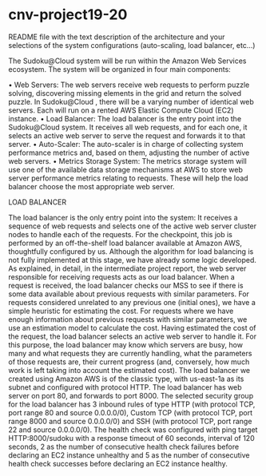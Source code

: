 # cnv-project19-20
README file with the text description of the architecture and your selections of the system configurations (auto-scaling, load balancer, etc...)

The Sudoku@Cloud system will be run within the Amazon Web Services ecosystem. The system will be organized in four main components:

• Web Servers: The web servers receive web requests to perform puzzle solving, discovering missing
elements in the grid and return the solved puzzle. In Sudoku@Cloud , there will be a varying number
of identical web servers. Each will run on a rented AWS Elastic Compute Cloud (EC2) instance.
• Load Balancer: The load balancer is the entry point into the Sudoku@Cloud system. It receives
all web requests, and for each one, it selects an active web server to serve the request and forwards
it to that server.
• Auto-Scaler: The auto-scaler is in charge of collecting system performance metrics and, based on
them, adjusting the number of active web servers.
• Metrics Storage System: The metrics storage system will use one of the available data storage
mechanisms at AWS to store web server performance metrics relating to requests. These will help
the load balancer choose the most appropriate web server.

LOAD BALANCER

The load balancer is the only entry point into the system: It receives a sequence of web requests and selects one of the active web server cluster nodes to handle each of the requests. 
For the checkpoint, this job is performed by an off-the-shelf load balancer available at Amazon AWS, thoughtfully configured by us. Although the algorithm for load balancing is not fully implemented at this stage, we have already some logic developed.
As explained, in detail, in the intermediate project report, the web server responsible for receiving requests acts as our load balancer. When a request is received, the load balancer checks our MSS to see if there is some data available about previous requests with similar parameters. For requests considered unrelated to any previous one (initial ones), we have a simple heuristic for estimating the cost. For requests where we have enough information about previous requests with similar parameters, we use an estimation model to calculate the cost. Having estimated the cost of the request, the load balancer selects an active web server to handle it. For this purpose, the load balancer may know which servers are busy, how many and what requests they are currently handling, what the parameters of those requests are, their current progress (and, conversely, how much work is left taking into account the estimated cost).
The load balancer we created using Amazon AWS is of the classic type, with us-east-1a as its subnet and configured with protocol HTTP. The load balancer has web server on port 80, and forwards to port 8000. The selected security group for the load balancer has 3 inbound rules of type HTTP (with protocol TCP, port range 80	and source 0.0.0.0/0), Custom TCP (with protocol TCP, port range 8000	and source 0.0.0.0/0) and SSH (with protocol TCP, port range 22	and source 0.0.0.0/0). The health check was configured with ping target HTTP:8000/sudoku with a response timeout of 60 seconds, interval of 120 seconds, 2 as the number of consecutive health check failures before declaring an EC2 instance unhealthy and 5 as the number of consecutive health check successes before declaring an EC2 instance healthy. 
